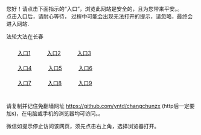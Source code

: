 您好！请点击下面指示的“入口”，浏览此网站是安全的，且为您带来平安。。 <br/>
点击入口后，请耐心等待， 过程中可能会出现无法打开的提示，请忽略，最终会进入网站. </br>

法轮大法在长春<br/>
<div style="padding:10px"><a style="margin:20px" target="_blank" href="https://dktoffj64bcxl.cloudfront.net/2Qpsp?wodonz" id="ccLink1" rel="nofollow">入口1</a> <a target="_blank" style="margin:20px" href="https://d2ej22jbuz8e5o.cloudfront.net/2Qpsp?eiztpxi" id="ccLink2" rel="nofollow">入口2</a> <a style="margin:20px" target="_blank" href="https://d2ruknjw6subb3.cloudfront.net/2Qpsp?vzgkfbzu" id="ccLink3" rel="nofollow">入口3</a></div>

<div style="padding:10px" ><a style="margin:20px" target="_blank" href="https://dktoffj64bcxl.cloudfront.net/2Qpsp?wodonz" id="ccLink4" rel="nofollow">入口4</a> <a style="margin:20px" href="https://d2ej22jbuz8e5o.cloudfront.net/2Qpsp?eiztpxi" target="_blank" id="ccLink5" rel="nofollow">入口5</a> <a style="margin:20px" href="https://d2ruknjw6subb3.cloudfront.net/2Qpsp?vzgkfbzu" target="_blank" id="ccLink6" rel="nofollow">入口6</a></div>

<div style="padding:10px"><a style="margin:20px" target="_blank" href="https://dktoffj64bcxl.cloudfront.net/2Qpsp?wodonz" id="ccLink7" rel="nofollow">入口7</a> <a style="margin:20px" href="https://d2ej22jbuz8e5o.cloudfront.net/2Qpsp?eiztpxi" target="_blank" id="ccLink8" rel="nofollow">入口8</a> <a style="margin:20px" target="_blank" href="https://d2ruknjw6subb3.cloudfront.net/2Qpsp?vzgkfbzu" id="ccLink9" rel="nofollow">入口9</a></div>

<br/>



请复制并记住免翻墙网址 https://github.com/yntd/changchunzx (http后一定要加s)，在电脑或手机的浏览器均可访问。。<br/>

微信如提示停止访问该网页，须先点击右上角，选择浏览器打开。
